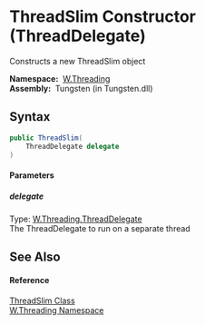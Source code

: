 ThreadSlim Constructor (ThreadDelegate)
=======================================
   Constructs a new ThreadSlim object

  **Namespace:**  [W.Threading][1]  
  **Assembly:**  Tungsten (in Tungsten.dll)

Syntax
------

```csharp
public ThreadSlim(
	ThreadDelegate delegate
)
```

#### Parameters

##### *delegate*
Type: [W.Threading.ThreadDelegate][2]  
The ThreadDelegate to run on a separate thread


See Also
--------

#### Reference
[ThreadSlim Class][3]  
[W.Threading Namespace][1]  

[1]: ../README.md
[2]: ../ThreadDelegate/README.md
[3]: README.md